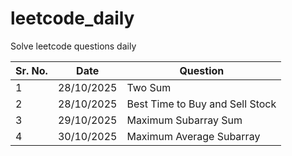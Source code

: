 # leetcode_daily
Solve leetcode questions daily

| Sr. No. | Date       | Question                        |
| ------- | ---------- | ------------------------------- |
| 1       | 28/10/2025 | Two Sum                         |
| 2       | 28/10/2025 | Best Time to Buy and Sell Stock |
| 3       | 29/10/2025 | Maximum Subarray Sum            |
| 4 | 30/10/2025 | Maximum Average Subarray |